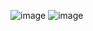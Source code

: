 ![image](https://camo.githubusercontent.com/196535315d84a11637aad9780fbd032a7e6b140d80492b3a880869e692b53225/68747470733a2f2f6769746875622d726561646d652d73746174732e76657263656c2e6170702f6170692f77616b6174696d653f757365726e616d653d4e6f7450756e63686e6f78267468656d653d6a6f6c6c79)
![image](https://github-readme-stats.vercel.app/api?username=KeyloggerHub&&show_icons=true&title_color=ffffff&icon_color=bb2acf&text_color=daf7dc&bg_color=151515)

